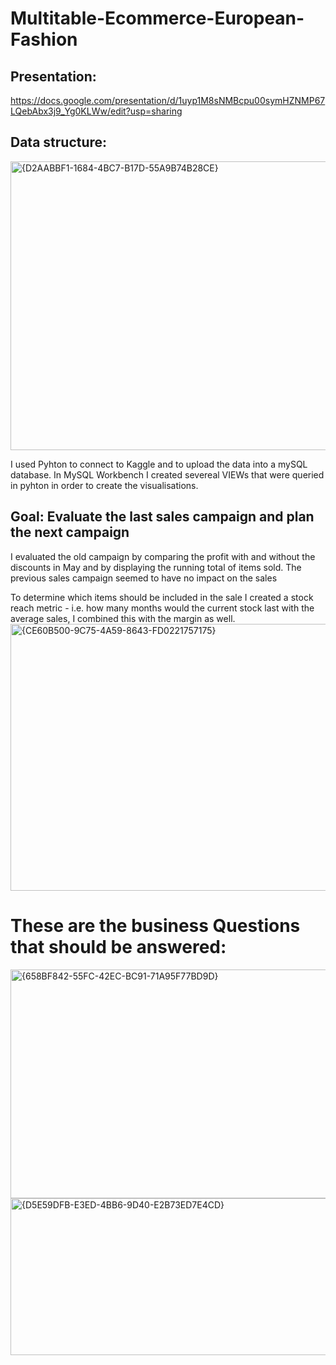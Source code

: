 # Multitable-Ecommerce-European-Fashion

## Presentation:
https://docs.google.com/presentation/d/1uyp1M8sNMBcpu00symHZNMP67LQebAbx3j9_Yg0KLWw/edit?usp=sharing

## Data structure:
<img width="1037" height="462" alt="{D2AABBF1-1684-4BC7-B17D-55A9B74B28CE}" src="https://github.com/user-attachments/assets/d408b536-7a62-43f4-b8bf-fee6a1c1c16d" />

I used Pyhton to connect to Kaggle and to upload the data into a mySQL database.
In MySQL Workbench I created severeal VIEWs that were queried in pyhton in order to create the visualisations.

## Goal: Evaluate the last sales campaign and plan the next campaign
I evaluated the old campaign by comparing the profit with and without the discounts in May and by displaying the running total of items sold. 
The previous sales campaign seemed to have no impact on the sales

To determine which items should be included in the sale I created a stock reach metric - i.e. how many months would the current stock last with the average sales, I combined this with the margin as well.
<img width="958" height="427" alt="{CE60B500-9C75-4A59-8643-FD0221757175}" src="https://github.com/user-attachments/assets/fabf8694-67df-4921-b166-e3bd29665811" />


# These are the business Questions that should be answered:
<img width="737" height="366" alt="{658BF842-55FC-42EC-BC91-71A95F77BD9D}" src="https://github.com/user-attachments/assets/1474731d-8902-4407-bc64-57e6eb282ef0" />
<img width="612" height="251" alt="{D5E59DFB-E3ED-4BB6-9D40-E2B73ED7E4CD}" src="https://github.com/user-attachments/assets/caba05b4-7082-4385-9365-3b56b1d45157" />





